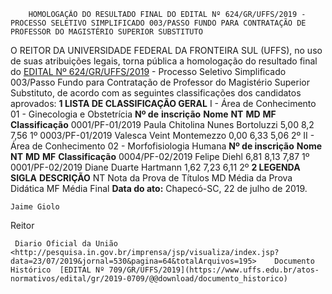         HOMOLOGAÇÃO DO RESULTADO FINAL DO EDITAL Nº 624/GR/UFFS/2019 - PROCESSO SELETIVO SIMPLIFICADO 003/PASSO FUNDO PARA CONTRATAÇÃO DE PROFESSOR DO MAGISTÉRIO SUPERIOR SUBSTITUTO  

 O REITOR DA UNIVERSIDADE FEDERAL DA FRONTEIRA SUL (UFFS), no uso de suas atribuições legais, torna pública a homologação do resultado final do [EDITAL Nº 624/GR/UFFS/2019](https://www.uffs.edu.br/atos-normativos/edital/gr/2019-0624) - Processo Seletivo Simplificado 003/Passo Fundo para Contratação de Professor do Magistério Superior Substituto, de acordo com as seguintes classificações dos candidatos aprovados:  **1 LISTA DE CLASSIFICAÇÃO GERAL** I - Área de Conhecimento 01 - Ginecologia e Obstetrícia     **Nº de** **inscrição**   **Nome**   **NT**   **MD**   **MF**   **Classificação**     0001/PF-01/2019   Paula Chitolina Nunes Bortoluzzi   5,00   8,2   7,56   1º     0003/PF-01/2019   Valesca Veint Montemezzo   0,00   6,33   5,06   2º     II - Área de Conhecimento 02 - Morfofisiologia Humana     **Nº de inscrição**   **Nome**   **NT**   **MD**   **MF**   **Classificação**     0004/PF-02/2019   Felipe Diehl   6,81   8,13   7,87   1º     0001/PF-02/2019   Diane Duarte Hartmann   1,62   7,23   6,11   2º      **2 LEGENDA**     **SIGLA**   **DESCRIÇÃO**     NT   Nota da Prova de Títulos     MD   Média da Prova Didática     MF   Média Final            **Data do ato:** Chapecó-SC, 22 de julho de 2019.   
 

    Jaime Giolo   
 Reitor 

     Diario Oficial da União <http://pesquisa.in.gov.br/imprensa/jsp/visualiza/index.jsp?data=23/07/2019&jornal=530&pagina=64&totalArquivos=195>    Documento Histórico  [EDITAL Nº 709/GR/UFFS/2019](https://www.uffs.edu.br/atos-normativos/edital/gr/2019-0709/@@download/documento_historico)     
      